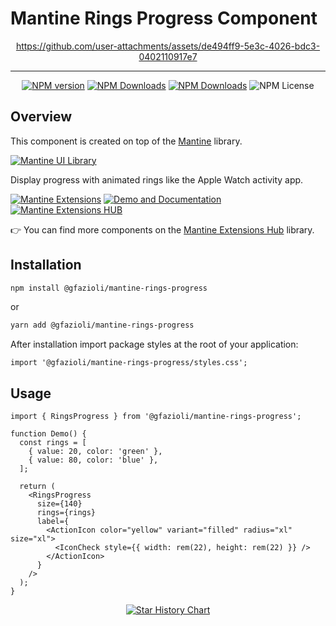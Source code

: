 # Mantine Rings Progress Component

<div align="center">
  
https://github.com/user-attachments/assets/de494ff9-5e3c-4026-bdc3-0402110917e7

</div>

---

<div align="center">
  
  [![NPM version](https://img.shields.io/npm/v/%40gfazioli%2Fmantine-rings-progress?style=for-the-badge)](https://www.npmjs.com/package/@gfazioli/mantine-rings-progress)
  [![NPM Downloads](https://img.shields.io/npm/dm/%40gfazioli%2Fmantine-rings-progress?style=for-the-badge)](https://www.npmjs.com/package/@gfazioli/mantine-rings-progress)
  [![NPM Downloads](https://img.shields.io/npm/dy/%40gfazioli%2Fmantine-rings-progress?style=for-the-badge&label=%20&color=f90)](https://www.npmjs.com/package/@gfazioli/mantine-rings-progress)
  ![NPM License](https://img.shields.io/npm/l/%40gfazioli%2Fmantine-rings-progress?style=for-the-badge)

</div>

## Overview

This component is created on top of the [Mantine](https://mantine.dev/) library.

[![Mantine UI Library](https://img.shields.io/badge/-MANTINE_UI_LIBRARY-blue?style=for-the-badge&labelColor=black&logo=mantine
)](https://mantine.dev/)

Display progress with animated rings like the Apple Watch activity app.

[![Mantine Extensions](https://img.shields.io/badge/-Watch_the_Video-blue?style=for-the-badge&labelColor=black&logo=youtube
)](https://www.youtube.com/playlist?list=PL85tTROKkZrWyqCcmNCdWajpx05-cTal4)
[![Demo and Documentation](https://img.shields.io/badge/-Demo_%26_Documentation-blue?style=for-the-badge&labelColor=black&logo=typescript
)](https://gfazioli.github.io/mantine-rings-progress/)
[![Mantine Extensions HUB](https://img.shields.io/badge/-Mantine_Extensions_Hub-blue?style=for-the-badge&labelColor=blue
)](https://mantine-extensions.vercel.app/)


👉 You can find more components on the [Mantine Extensions Hub](https://mantine-extensions.vercel.app/) library.

## Installation

```sh
npm install @gfazioli/mantine-rings-progress
```
or 

```sh
yarn add @gfazioli/mantine-rings-progress
```
After installation import package styles at the root of your application:

```tsx
import '@gfazioli/mantine-rings-progress/styles.css';
```

## Usage

```tsx
import { RingsProgress } from '@gfazioli/mantine-rings-progress';

function Demo() {
  const rings = [
    { value: 20, color: 'green' },
    { value: 80, color: 'blue' },
  ];

  return (
    <RingsProgress
      size={140}
      rings={rings}
      label={
        <ActionIcon color="yellow" variant="filled" radius="xl" size="xl">
          <IconCheck style={{ width: rem(22), height: rem(22) }} />
        </ActionIcon>
      }
    />
  );
}
```

<div align="center">
  
[![Star History Chart](https://api.star-history.com/svg?repos=gfazioli/mantine-rings-progress&type=Timeline)](https://www.star-history.com/#gfazioli/mantine-rings-progress&Timeline)

</div>
